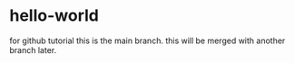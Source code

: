 # hello-world
for github tutorial
this is the main branch. this will be merged with another branch later.
